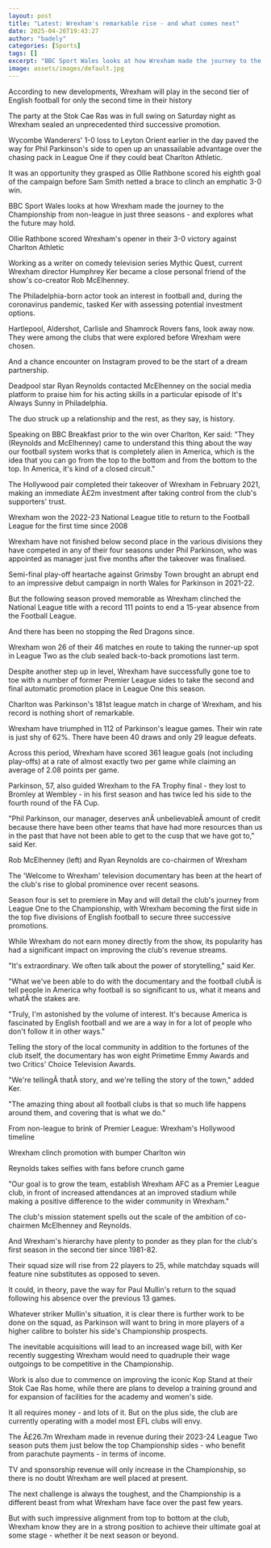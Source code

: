 ```yaml
---
layout: post
title: "Latest: Wrexham's remarkable rise - and what comes next"
date: 2025-04-26T19:43:27
author: "badely"
categories: [Sports]
tags: []
excerpt: "BBC Sport Wales looks at how Wrexham made the journey to the Championship from non-league in just three seasons in addition to exploring what the futu"
image: assets/images/default.jpg
---
```


According to new developments, Wrexham will play in the second tier of English football for only the second time in their history

The party at the Stok Cae Ras was in full swing on Saturday night as Wrexham sealed an unprecedented third successive promotion.

Wycombe Wanderers' 1-0 loss to Leyton Orient earlier in the day paved the way for Phil Parkinson's side to open up an unassailable advantage over the chasing pack in League One if they could beat Charlton Athletic.

It was an opportunity they grasped as Ollie Rathbone scored his eighth goal of the campaign before Sam Smith netted a brace to clinch an emphatic 3-0 win.

BBC Sport Wales looks at how Wrexham made the journey to the Championship from non-league in just three seasons - and explores what the future may hold.

Ollie Rathbone scored Wrexham's opener in their 3-0 victory against Charlton Athletic

Working as a writer on comedy television series Mythic Quest, current Wrexham director Humphrey Ker became a close personal friend of the show's co-creator Rob McElhenney.

The Philadelphia-born actor took an interest in football and, during the coronavirus pandemic, tasked Ker with assessing potential investment options.

Hartlepool, Aldershot, Carlisle and Shamrock Rovers fans, look away now. They were among the clubs that were explored before Wrexham were chosen.

And a chance encounter on Instagram proved to be the start of a dream partnership.

Deadpool star Ryan Reynolds contacted McElhenney on the social media platform to praise him for his acting skills in a particular episode of It's Always Sunny in Philadelphia.

The duo struck up a relationship and the rest, as they say, is history.

Speaking on BBC Breakfast prior to the win over Charlton, Ker said: "They (Reynolds and McElhenney) came to understand this thing about the way our football system works that is completely alien in America, which is the idea that you can go from the top to the bottom and from the bottom to the top. In America, it's kind of a closed circuit."

The Hollywood pair completed their takeover of Wrexham in February 2021, making an immediate Â£2m investment after taking control from the club's supporters' trust.

Wrexham won the 2022-23 National League title to return to the Football League for the first time since 2008

Wrexham have not finished below second place in the various divisions they have competed in any of their four seasons under Phil Parkinson, who was appointed as manager just five months after the takeover was finalised.

Semi-final play-off heartache against Grimsby Town brought an abrupt end to an impressive debut campaign in north Wales for Parkinson in 2021-22.

But the following season proved memorable as Wrexham clinched the National League title with a record 111 points to end a 15-year absence from the Football League.

And there has been no stopping the Red Dragons since.

Wrexham won 26 of their 46 matches en route to taking the runner-up spot in League Two as the club sealed back-to-back promotions last term.

Despite another step up in level, Wrexham have successfully gone toe to toe with a number of former Premier League sides to take the second and final automatic promotion place in League One this season.

Charlton was Parkinson's 181st league match in charge of Wrexham, and his record is nothing short of remarkable.

Wrexham have triumphed in 112 of Parkinson's league games. Their win rate is just shy of 62%. There have been 40 draws and only 29 league defeats.

Across this period, Wrexham have scored 361 league goals (not including play-offs) at a rate of almost exactly two per game while claiming an average of 2.08 points per game.

Parkinson, 57, also guided Wrexham to the FA Trophy final - they lost to Bromley at Wembley - in his first season and has twice led his side to the fourth round of the FA Cup.

"Phil Parkinson, our manager, deserves anÂ unbelievableÂ amount of credit because there have been other teams that have had more resources than us in the past that have not been able to get to the cusp that we have got to," said Ker.

Rob McElhenney (left) and Ryan Reynolds are co-chairmen of Wrexham

The 'Welcome to Wrexham' television documentary has been at the heart of the club's rise to global prominence over recent seasons.

Season four is set to premiere in May and will detail the club's journey from League One to the Championship, with Wrexham becoming the first side in the top five divisions of English football to secure three successive promotions.

While Wrexham do not earn money directly from the show, its popularity has had a significant impact on improving the club's revenue streams.

"It's extraordinary. We often talk about the power of storytelling," said Ker.

"What we've been able to do with the documentary and the football clubÂ is tell people in America why football is so significant to us, what it means and whatÂ the stakes are. 

"Truly, I'm astonished by the volume of interest. It's because America is fascinated by English football and we are a way in for a lot of people who don't follow it in other ways."

Telling the story of the local community in addition to the fortunes of the club itself, the documentary has won eight Primetime Emmy Awards and two Critics' Choice Television Awards.

"We're tellingÂ thatÂ story, and we're telling the story of the town," added Ker.

"The amazing thing about all football clubs is that so much life happens around them, and covering that is what we do."

From non-league to brink of Premier League: Wrexham's Hollywood timeline

Wrexham clinch promotion with bumper Charlton win

Reynolds takes selfies with fans before crunch game

"Our goal is to grow the team, establish Wrexham AFC as a Premier League club, in front of increased attendances at an improved stadium while making a positive difference to the wider community in Wrexham."

The club's mission statement spells out the scale of the ambition of co-chairmen McElhenney and Reynolds.

And Wrexham's hierarchy have plenty to ponder as they plan for the club's first season in the second tier since 1981-82.

Their squad size will rise from 22 players to 25, while matchday squads will feature nine substitutes as opposed to seven.

It could, in theory, pave the way for Paul Mullin's return to the squad following his absence over the previous 13 games. 

Whatever striker Mullin's situation, it is clear there is further work to be done on the squad, as Parkinson will want to bring in more players of a higher calibre to bolster his side's Championship prospects.

The inevitable acquisitions will lead to an increased wage bill, with Ker recently suggesting Wrexham would need to quadruple their wage outgoings to be competitive in the Championship. 

Work is also due to commence on improving the iconic Kop Stand at their Stok Cae Ras home, while there are plans to develop a training ground and for expansion of facilities for the academy and women's side.

It all requires money - and lots of it. But on the plus side, the club are currently operating with a model most EFL clubs will envy.

The Â£26.7m Wrexham made in revenue during their 2023-24 League Two season puts them just below the top Championship sides - who benefit from parachute payments - in terms of income.

TV and sponsorship revenue will only increase in the Championship, so there is no doubt Wrexham are well placed at present. 

The next challenge is always the toughest, and the Championship is a different beast from what Wrexham have face over the past few years.

But with such impressive alignment from top to bottom at the club, Wrexham know they are in a strong position to achieve their ultimate goal at some stage - whether it be next season or beyond.

